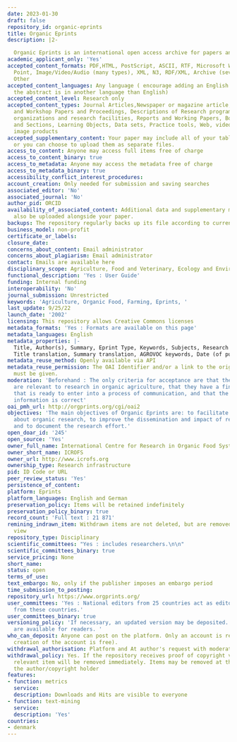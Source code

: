 ```yaml
---
date: 2023-01-30
draft: false
repository_id: organic-eprints
title: Organic Eprints
description: |2-

  Organic Eprints is an international open access archive for papers and projects related to research in organic food and farming. The archive contains full-text papers in electronic form together with bibliographic information, abstracts and other metadata.
academic_applicant_only: 'Yes'
accepted_content_formats: PDF,HTML, PostScript, ASCII, RTF, Microsoft Word/Excel/Power
  Point, Image/Video/Audio (many types), XML, N3, RDF/XML, Archive (several types),
  Other
accepted_content_languages: Any language ( encourage adding an English abstract if
  the abstract is in another language than English)
accepted_content_level: Research only
accepted_content_types: Journal Articles,Newspaper or magazine article, Conference
  and Workshop Papers and Proceedings, Descriptions of Research programmes and projects,
  organizations and research facilities, Reports and Working Papers, Books, Chapters
  and Sections, Learning Objects, Data sets, Practice tools, Web, video, audio and
  image products
accepted_supplementary_content: Your paper may include all of your tables and figures,
  or you can choose to upload them as separate files.
access_to_content: Anyone may access full items free of charge
access_to_content_binary: true
access_to_metadata: Anyone may access the metadata free of charge
access_to_metadata_binary: true
accessibility_conflict_interest_procedures:
account_creation: Only needed for submission and saving searches
associated_editor: 'No'
associated_journal: 'No'
author_pid: ORCID
availability_of_associated_content: Additional data and supplementary materials can
  also be uploaded alongside your paper.
backups: The repository regularly backs up its file according to current best practices
business_model: non-profit
certificate_or_labels:
closure_date:
concerns_about_content: Email administrator
concerns_about_plagiarism: Email administrator
contact: Emails are available here
disciplinary_scope: Agriculture, Food and Veterinary, Ecology and Environment
functional_description: 'Yes : User Guide'
funding: Internal funding
interoperability: 'No'
journal_submission: Unrestricted
keywords: 'Agriculture, Organic Food, Farming, Eprints, '
last_update: 9/25/22
launch_date: '2002'
licensing: This repository allows Creative Commons licenses
metadata_formats: 'Yes : Formats are available on this page'
metadata_languages: English
metadata_properties: |-
  Title, Author(s), Summary, Eprint Type, Keywords, Subjects, Research affiliation, Deposited By, ID Code, Deposited On, Last Modified, Document Language, Status
  Title translation, Summary translation, AGROVOC keywords, Date (of publication/submission/completion), Refereed, Title of publication, Edition, Chapter, Conference, Conference date, Conference location, Volume, Issue, Series name, Series number, Publisher, Place of publication, Institution, Department, Page range, Online at, Date accessed on, ISSN, ISBN, DOI, Media of output, Content type, Format type, Visible to (restricted access or embargo or no restrictions), Embargo expiry date, License, Horizon Europe/Horizon 2020 project, HE/H2020 GA number (openAire)
metadata_reuse_method: Openly available via API
metadata_reuse_permission: The OAI Identifier and/or a link to the original metadata
  must be given.
moderation: 'Beforehand : The only criteria for acceptance are that the documents
  are relevant to research in organic agriculture, that they have a finished form
  that is ready to enter into a process of communication, and that the required metadata
  information is correct'
oai_pmh_url: http://orgprints.org/cgi/oai2
objectives: 'The main objectives of Organic Eprints are: to facilitate the communication
  about organic research, to improve the dissemination and impact of research findings,
  and to document the research effort.'
open_doar_id: '245'
open_source: 'Yes'
owner_full_name: International Centre for Research in Organic Food Systems
owner_short_name: ICROFS
owner_url: http://www.icrofs.org
ownership_type: Research infrastructure
pid: ID Code or URL
peer_review_status: 'Yes'
persistence_of_content:
platform: Eprints
platform_languages: English and German
preservation_policy: Items will be retained indefinitely
preservation_policy_binary: true
record_count: 'Full text : 21 871'
remining_indrawn_item: Withdrawn items are not deleted, but are removed from public
  view
repository_type: Disciplinary
scientific_committees: "Yes : includes researchers.\n\n"
scientific_committees_binary: true
service_pricing: None
short_name:
status: open
terms_of_use:
text_embargo: No, only if the publisher imposes an embargo period
time_submission_to_posting:
repository_url: https://www.orgprints.org/
user_committees: 'Yes : National editors from 25 countries act as editors for entries
  from these countries.'
user_committees_binary: true
versioning_policy: 'If necessary, an updated version may be deposited. All version
  are available for readers. '
who_can_deposit: Anyone can post on the platform. Only an account is required ( The
  creation of the account is free).
withdrawal_authorisation: Platform and At author's request with moderator approval
withdrawal_policy: Yes. If the repository receives proof of copyright violation, the
  relevant item will be removed immediately. Items may be removed at the request of
  the author/copyright holder
features:
- function: metrics
  service:
  description: Downloads and Hits are visible to everyone
- function: text-mining
  service:
  description: 'Yes'
countries:
- denmark
---
```



